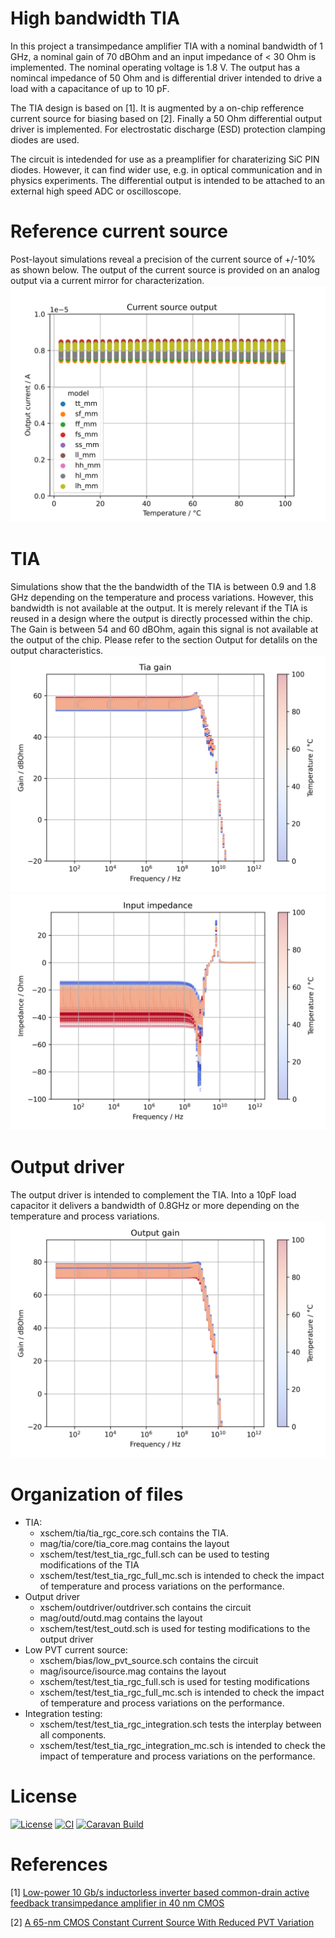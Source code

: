 # High bandwidth TIA
In this project a transimpedance amplifier TIA with a nominal bandwidth of 1 GHz, a nominal gain of 70 dBOhm and an input impedance of < 30 Ohm is implemented. The nominal operating voltage is 1.8 V. The output has a nomincal impedance of 50 Ohm and is differential driver intended to drive a load with a capacitance of up to 10 pF.

The TIA design is based on [1]. It is augmented by a on-chip refference current source for biasing based on [2]. Finally a 50 Ohm differential output driver is implemented. For electrostatic discharge (ESD) protection clamping diodes are used.

The circuit is intedended for use as a preamplifier for charaterizing SiC PIN diodes. However, it can find wider use, e.g. in optical communication and in physics experiments. The differential output is intended to be attached to an external high speed ADC or oscilloscope. 

# Reference current source
Post-layout simulations reveal a precision of the current source of +/-10% as shown below. The output of the current source is provided on an analog output via a current mirror for characterization.
![Current Reference Post Layout Simulations](docs/source/op_iref.png)
# TIA
Simulations show that the the bandwidth of the TIA is between 0.9 and 1.8 GHz depending on the temperature and process variations. However, this bandwidth is not available at the output. It is merely relevant if the TIA is reused in a design where the output is directly processed within the chip. The Gain is between 54 and 60 dBOhm, again this signal is not available at the output of the chip. Please refer to the section Output for detalils on the output characteristics.
![TIA gain](docs/source/tia_gain.png)
![TIA gain](docs/source/input_impedance.png)

# Output driver
The output driver is intended to complement the TIA. Into a 10pF load capacitor it delivers a bandwidth of 0.8GHz or more depending on the temperature and process variations.
![TIA gain](docs/source/output_gain.png)
# Organization of files
- TIA: 
    - xschem/tia/tia_rgc_core.sch contains the TIA.
    - mag/tia/core/tia_core.mag contains the layout
    - xschem/test/test_tia_rgc_full.sch can be used to testing modifications of the TIA
    - xschem/test/test_tia_rgc_full_mc.sch is intended to check the impact of temperature and process variations on the performance.
- Output driver
    - xschem/outdriver/outdriver.sch contains the circuit
    - mag/outd/outd.mag contains the layout
    - xschem/test/test_outd.sch is used for testing modifications to the output driver
- Low PVT current source:
    - xschem/bias/low_pvt_source.sch contains the circuit
    - mag/isource/isource.mag contains the layout
    - xschem/test/test_tia_rgc_full.sch is used for testing modifications 
    - xschem/test/test_tia_rgc_full_mc.sch is intended to check the impact of temperature and process variations on the performance.
- Integration testing:
    - xschem/test/test_tia_rgc_integration.sch tests the interplay between all components.
    - xschem/test/test_tia_rgc_integration_mc.sch is intended to check the impact of temperature and process variations on the performance.

# License
[![License](https://img.shields.io/badge/License-Apache%202.0-blue.svg)](https://opensource.org/licenses/Apache-2.0) [![CI](https://github.com/efabless/caravel_user_project_analog/actions/workflows/user_project_ci.yml/badge.svg)](https://github.com/efabless/caravel_user_project_analog/actions/workflows/user_project_ci.yml) [![Caravan Build](https://github.com/efabless/caravel_user_project_analog/actions/workflows/caravan_build.yml/badge.svg)](https://github.com/efabless/caravel_user_project_analog/actions/workflows/caravan_build.yml)

# References
[1] [Low-power 10 Gb/s inductorless inverter based common-drain active feedback transimpedance amplifier in 40 nm CMOS](https://link.springer.com/article/10.1007/s10470-013-0117-8)

[2] [A 65-nm CMOS Constant Current Source With Reduced PVT Variation](https://ieeexplore.ieee.org/document/7792720)
